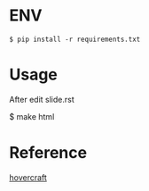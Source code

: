 
# ENV

    $ pip install -r requirements.txt

# Usage

After edit slide.rst 

   $ make html

# Reference

[hovercraft](https://github.com/regebro/hovercraft)
